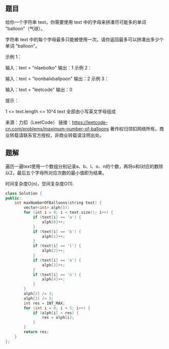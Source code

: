 ## 题目

给你一个字符串 text，你需要使用 text 中的字母来拼凑尽可能多的单词 "balloon"（气球）。

字符串 text 中的每个字母最多只能被使用一次。请你返回最多可以拼凑出多少个单词 "balloon"。

 

示例 1：



输入：text = "nlaebolko"
输出：1
示例 2：



输入：text = "loonbalxballpoon"
输出：2
示例 3：

输入：text = "leetcode"
输出：0


提示：

1 <= text.length <= 10^4
text 全部由小写英文字母组成

来源：力扣（LeetCode）
链接：https://leetcode-cn.com/problems/maximum-number-of-balloons
著作权归领扣网络所有。商业转载请联系官方授权，非商业转载请注明出处。

## 题解

遍历一遍text使用一个数组分别记录a、b、l、o、n的个数，再将o和l对应的数除以2，最后五个字母所对应次数的最小值即为结果。

时间复杂度O(n)，空间复杂度O(1).

```c++
class Solution {
public:
    int maxNumberOfBalloons(string text) {
        vector<int> alph(5);
        for (int i = 0; i < text.size(); i++) {
            if (text[i] == 'a') {
                alph[0]++;
            }
            if (text[i] == 'b') {
                alph[1]++;
            }
            if (text[i] == 'l') {
                alph[2]++;
            }
            if (text[i] == 'o') {
                alph[3]++;
            }
            if (text[i] == 'n') {
                alph[4]++;
            }
        }
        alph[2] /= 2;
        alph[3] /= 2;
        int res = INT_MAX;
        for (int i = 0; i < 5; i++) {
            if (alph[i] < res) {
                res = alph[i];
            }
        }
        return res;
    }
};
```

